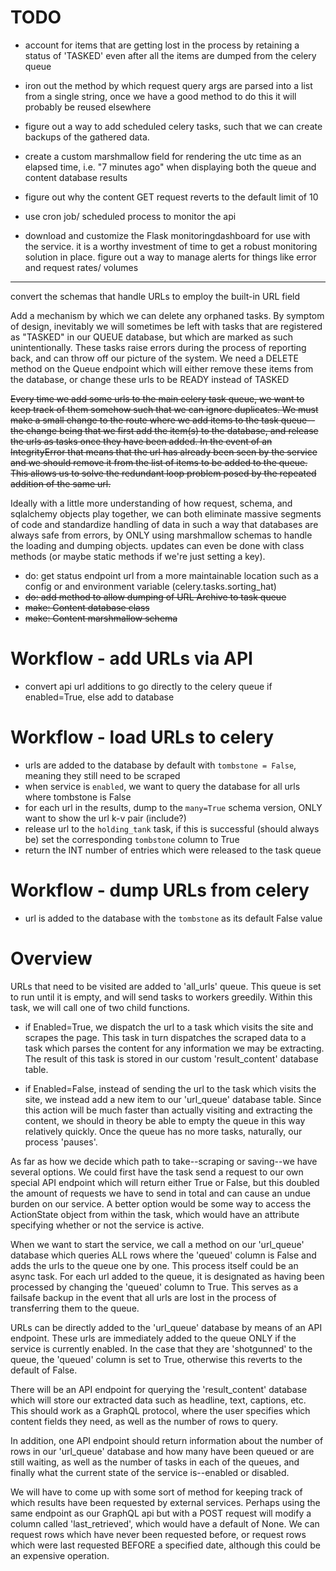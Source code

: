 # TODO

- account for items that are getting lost in the process by retaining a status of 'TASKED' even after all the items are dumped from the celery queue

- iron out the method by which request query args are parsed into a list from a single string, once we have a good method to do this it will probably be reused elsewhere

- figure out a way to add scheduled celery tasks, such that we can create backups of the gathered data.

- create a custom marshmallow field for rendering the utc time as an elapsed time, i.e. "7 minutes ago" when displaying both the queue and content database results

- figure out why the content GET request reverts to the default limit of 10

- use cron job/ scheduled process to monitor the api

- download and customize the Flask monitoringdashboard for use with the service. it is a worthy investment of time to get a robust monitoring solution in place. figure out a way to manage alerts for things like error and request rates/ volumes



---

convert the schemas that handle URLs to employ the built-in URL field

Add a mechanism by which we can delete any orphaned tasks. By symptom of design, inevitably we will sometimes be left with tasks that are registered as "TASKED" in our QUEUE database, but which are marked as such unintentionally. These tasks raise errors during the process of reporting back, and can throw off our picture of the system. We need a DELETE method on the Queue endpoint which will either remove these items from the database, or change these urls to be READY instead of TASKED

~~Every time we add some urls to the main celery task queue, we want to keep track of them somehow such that we can ignore duplicates. We must make a small change to the route where we add items to the task queue--the change being that we first add the item(s) to the database, and release the urls as tasks once they have been added. In the event of an IntegrityError that means that the url has already been seen by the service and we should remove it from the list of items to be added to the queue. This allows us to solve the redundant loop problem posed by the repeated addition of the same url.~~


Ideally with a little more understanding of how request, schema, and sqlalchemy objects play together, we can both eliminate massive segments of code and standardize handling of data in such a way that databases are always safe from errors, by ONLY using marshmallow schemas to handle the loading and dumping objects. updates can even be done with class methods (or maybe static methods if we're just setting a key).



- do: get status endpoint url from a more maintainable location such as a config or and environment variable (celery.tasks.sorting_hat)
- ~~do: add method to allow dumping of URL Archive to task queue~~
- ~~make: Content database class~~
- ~~make: Content marshmallow schema~~

# Workflow - add URLs via API
- convert api url additions to go directly to the celery queue if enabled=True, else add to database
# Workflow - load URLs to celery
- urls are added to the database by default with `tombstone = False`, meaning they still need to be scraped
- when service is `enabled`, we want to query the database for all urls where tombstone is False
- for each url in the results, dump to the `many=True` schema version, ONLY want to show the url k-v pair (include?)
- release url to the `holding_tank` task, if this is successful (should always be) set the corresponding `tombstone` column to True
- return the INT number of entries which were released to the task queue
# Workflow - dump URLs from celery
- url is added to the database with the `tombstone` as its default False value


# Overview

URLs that need to be visited are added to 'all_urls' queue. This queue is set to run until it is empty, and will send tasks to workers greedily. Within this task, we will call one of two child functions.

- if Enabled=True, we dispatch the url to a task which visits the site and scrapes the page. This task in turn dispatches the scraped data to a task which parses the content for any information we may be extracting. The result of this task is stored in our custom 'result_content' database table.  

- if Enabled=False, instead of sending the url to the task which visits the site, we instead add a new item to our 'url_queue' database table. Since this action will be much faster than actually visiting and extracting the content, we should in theory be able to empty the queue in this way relatively quickly. Once the queue has no more tasks, naturally, our process 'pauses'.

As far as how we decide which path to take--scraping or saving--we have several options. We could first have the task send a request to our own special API endpoint which will return either True or False, but this doubled the amount of requests we have to send in total and can cause an undue burden on our service. A better option would be some way to access the ActionState object from within the task, which would have an attribute specifying whether or not the service is active.

When we want to start the service, we call a method on our 'url_queue' database which queries ALL rows where the 'queued' column is False and adds the urls to the queue one by one. This process itself could be an async task. For each url added to the queue, it is designated as having been processed by changing the 'queued' column to True. This serves as a failsafe backup in the event that all urls are lost in the process of transferring them to the queue.

URLs can be directly added to the 'url_queue' database by means of an API endpoint. These urls are immediately added to the queue ONLY if the service is currently enabled. In the case that they are 'shotgunned' to the queue, the 'queued' column is set to True, otherwise this reverts to the default of False.

There will be an API endpoint for querying the 'result_content' database which will store our extracted data such as headline, text, captions, etc. This should work as a GraphQL protocol, where the user specifies which content fields they need, as well as the number of rows to query.

In addition, one API endpoint should return information about the number of rows in our 'url_queue' database and how many have been queued or are still waiting, as well as the number of tasks in each of the queues, and finally what the current state of the service is--enabled or disabled.

We will have to come up with some sort of method for keeping track of which results have been requested by external services. Perhaps using the same endpoint as our GraphQL api but with a POST request will modify a column called 'last_retrieved', which would have a default of None. We can request rows which have never been requested before, or request rows which were last requested BEFORE a specified date, although this could be an expensive operation.
